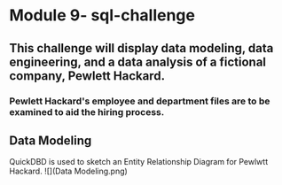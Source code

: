 # Module 9- sql-challenge
## This challenge will display data modeling, data engineering, and a data analysis of a fictional company, Pewlett Hackard.
### Pewlett Hackard's employee and department files are to be examined to aid the hiring process. 

## Data Modeling 
QuickDBD is used to sketch an Entity Relationship Diagram for Pewlwtt Hackard.
![](Data Modeling.png)
